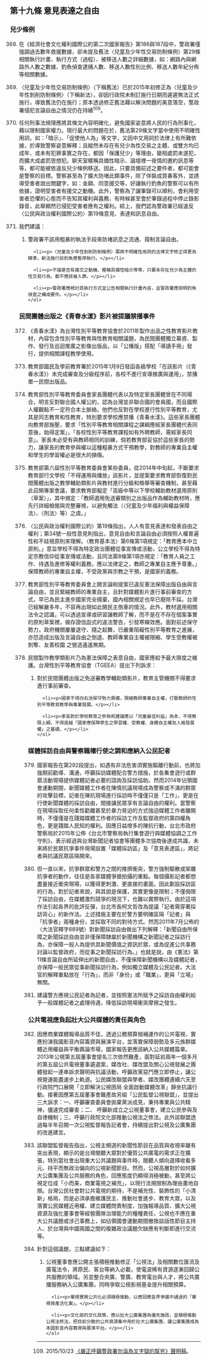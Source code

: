 ## 第十九條 意見表達之自由

### 兒少條例

<ol start="368">
  <li><p>在《經濟社會文化權利國際公約第二次國家報告》第186與187段中，警政署僅強調過去數年救援數據，卻未提及舊法〈兒童及少年性交易防制條例〉第29條相關執行計畫、執行方式（過程）、被移送人數之詳細數據，如：網路內與網路外人數之數據、釣魚偵查逮捕人數、移送人數性別比例、移送人數年紀分佈等相關數據。</p></li>

  <li><p>〈兒童及少年性交易防制條例〉（下稱舊法）已於2015年初修正為〈兒童及少年性剝削防制條例〉（下稱新法），卻因行政院未制訂施行日期而遲遲無法正式施行，導致舊法仍在施行；原本透過修正舊法藉以解決問題的美意落空，警政署侵犯言論自由之情況仍在持續<sup>109</sup>。</p></li>

  <li><p> 任何刑事法規理應將其條文內容明確化，避免國家姿意將人民的行為刑事化，藉以限制國家權力。現行最大的問題在於，舊法第29條文字當中使用不明確性用詞，如：「暗示」、「促使他人為」等文字，又因中文用詞於法律上有所難依據，於導致警察姿意解釋；且縱然未存在有兒少為性交易之主體、或雙方均已成年、或未有犯罪事實之存在，都因「保護兒少」等理由，變相處罰未遂犯，而擴大成處罰思想犯。聊天室暱稱具備性暗示、論壇裡一夜情的邀約訊息等等，都可能被依違反兒少條例移送。因此，只要具備前述之要件者，都可能會是警察的目標。警察甚至為了擴大防堵此類事件，除了佯裝成買春客外，並誘導受害者說出關鍵字，如：金額、同意援交等，好讓執行釣魚的警察可以有所依據，證明受害者有援交之動機。此外，警察為了讓筆錄可以順利，會利用受害者恐懼的心態而不告知其權利與義務，有時候甚至會於筆錄過程中停止錄影錄音，此舉顯然已侵犯受害者應有之權利。綜上，我們認為警政署已經違反〈公民與政治權利國際公約〉第19條意見、表達和訊息自由。</p></li>

  <li><p>我們建議：</p>
    <ol>
      <li><p>警政署不該用粗暴的執法手段來防堵訊息之流通、箝制言論自由。</p></li>

      <li><p>〈兒童及少年性剝削防制條例〉需將不明確性用詞的法律文字修正得更為精準，新法施行前釣魚應暫停執行。</p></li>

      <li><p>不論是否有援交之動機、暱稱具備性暗示等等，只要未存在兒少為主體的性交易行為，都不應該被入罪。</p></li>

      <li><p>警政署應檢討其執行方式並公告相關執行計畫內容，且警政署應說明釣魚偵查之構成要件。</p></li>
    </ol>
  </li>
</ol>

### 民間團體出版之《青春水漾》影片被提議禁播事件

<ol start="372">
  <li><p>《青春水漾》為台灣性別平等教育協會於2011年製作出品之性教育影片教材，內容包含性別平等教育與性教育相關議題，為民間團體獨立募資、製作、發行及巡迴推廣之影像出版品，以「公播版」搭配「導讀手冊」發行，提供相關課程教學使用。</p></li>

  <li><p>教育部國民及學前教育署於2015年1月9日發函各級學校「在該影片（《青春水漾》）未完成審查及分級程序前，各校不進行宣導推廣與運用」，禁播單一民間出版品。</p></li>

  <li><p>教育部性別平等教育委員會家長團體代表以及特定家長團體曾在不同場合，明言反對聯合國人權公約，認為台灣並非聯合國的會員國，而且國際人權觀點不一定符合本土脈絡。他們也反對在學校進行性別平等教育，尤其是同志教育和性教育，特別要求學校應禁播《青春水漾》。這些家長團體向教育部施壓，要求「性別平等教育相關課程之課綱應經家長團體代表同意後，始得定案」，「各校性別平等教育課程如有外聘教師，需經家長同意」。家長未必受有與教師相同的訓練，倘若教育部妥協於這些家長的勢力，讓家長的教育參與權以這種粗暴方式干預教學，對教師的專業自主權和學生的學習權必是很大的損傷。</p></li>

  <li><p>教育部第六屆性別平等教育委員會某些委員，從2014年中旬起，不斷要求教育部行文學校「不得運用與播放」該影片，並提案要求教育部恢復對民間團體出版之教學輔助類影片與教材進行分級和檢舉等審查機制，甚至藉此召開專案會議，要求教育部擬定「高級中等以下學校輔助教材選用原則（草案）」，其中規定：「教師選用免送審類別之出版品作為輔助教材時，應先行詳細檢閱與完整審視，以避免觸法（〈兒童及少年福利與權益保障法〉、〈刑法〉等）之虞。」</p></li>

  <li><p>〈公民與政治權利國際公約〉第19條指出，人人有意見表達和發表自由之權利；第34號一般性意見則指出，意見自由和言論自由必須按照人權普遍性和不歧視原則來理解。〈教育基本法〉第6條第1項規定：「教育應本中立原則。」意旨學校不得為特定政治團體從事宣傳或活動，公立學校不得為特定宗教信仰從事宣傳或活動，且同法第8條第1項亦規定：「教育人員之工作、待遇及進修等權利義務，應以法律定之，教師之專業自主應予尊重。」保障教師的專業自主權，不受政黨與宗教之干預，是國家的義務。</p></li>

  <li><p>教育部性別平等教育委員會上開言論和提案已違反憲法保障出版自由與言論自由，並且緊縮教師的專業自主，且針對媒體影片進行事前審查的方式，早已為民主進步國家完全揚棄，國內相關規定也早已廢除不採。台灣已經解嚴多年，不容再出現如此開民主倒車的情況。此外，教材選用相關法令之認識，可以透過宣導或研習讓教師了解，而不是在不存在個案事實的原則草案裡，做存證信函式的違法警告，引發寒蟬效應。面對前述保守勢力，政府機關屢屢退守、隨之起舞，已嚴重阻礙性別平等教育之進展，亦恐造成出版及言論自由之倒退、教師專業自主權被限縮、學生受教權被剝奪、友善校園 之營造遙遙無期。</p></li>

  <li><p>民間製作教學類影片乃為憲法保障之表意自由，國家應給予最大限度之維護。台灣性別平等教育協會（TGEEA）提出下列訴求：</p>
    <ol>
      <li><p>對於民間團體出版之免送審教學輔助類影片，教育主管機關不得要求進行事前審查。</p></li>

      <li><p>國家不得向右派保守勢力靠攏，限縮教師專業自主權，打壓教師的性別平等教育教學與專業發展。</p></li>

      <li><p>家長對於學校教育之參與和建議應以「兒童最佳利益」為本，不得無限上綱，不得逾越「國家應保障學生之學習權、受教權、身體自主權及人格發展權」之基礎。</p></li>
    </ol>
  </li>
</ol>

### 媒體採訪自由與警察職權行使之調和應納入公民記者

<ol start="379">
  <li><p>國家報告在第292段提出，如遇有非法危害須實施驅離行動前，也將加強期前勸導、溝通，呼籲採訪媒體配合警方措施，於各集會遊行或群眾活動現場提供媒體記者必要的諮詢及採訪協助。然而2014年佔領國會運動期間，新聞媒體工作者在陳情抗議現場成為警察或不滿的群眾的攻擊目標，記者在陳抗現場進行採訪時不僅僅只是「工作」，更是在行使新聞媒體的採訪自由，間接讓民眾享有言論自由的權利。當警察在現場採取任何柔性勸離甚至於暴力脅迫的方式強迫媒體工作者離開時，不僅僅是在踐踏媒體工作者的採訪工作及監督政府的第四權角色，更是踐踏人民知的權利。因應日益增多的陳抗行動，台北市政府警察局於2015年公佈《台北市警察局執行集會遊行與媒體協調之工作守則》，表示經過與台灣新聞記者協會等團體多次協商後達成共識，未來將於民眾抗爭事件現場設置「媒體採訪區」及「意見表達區」，將記者與抗議民眾區隔開來。</p></li>

  <li><p>但一直以來，抗爭群眾和警方之間的推擠衝突，警方強制驅散或架離抗爭者的動作，往往是各家媒體爭搶拍攝的重點。每個攝影記者都想盡量接近衝突現場，以獲得更刺激、更直接的畫面。因此劃設採訪區的行為，對於記者來說，與其說是保護，其實更像是限制；不僅侷限了採訪自由，在媒體激烈競爭的現況下，也難以實際執行。由於這項作法引起各界的批評反彈，台北市長柯文哲改為提議「記者需穿著採訪背心」的新作法。上述措施主要在於警方要明確區隔「記者」與「抗爭者」兩種身份，並採取不同的對待方式。然而2011年7月公佈的〈大法官釋字689號〉對新聞採訪自由做出下列解釋：「新聞自由所保障之新聞採訪自由並非僅保障隸屬於新聞機構之新聞記者之採訪行為，亦保障一般人為提供具新聞價值之資訊於眾，或為促進公共事務討論以監督政府，而從事之新聞採訪行為。」也就是說，由《憲法》第11條言論自由所延伸出的新聞自由，不僅保障新聞機構以及媒體記者，亦保障一般民眾從事新聞採訪行為，例如獨立媒體及公民記者。大法官的解釋重點放在「行為」，而非「身份」或「職業」，更與「立場」無關。</p></li>

  <li><p>建議警方應視公民記者為記者，並按照憲法所賦予之採訪自由權利給予一般媒體記者之處理待遇，降低採訪現場衝突摩擦之發生。</p></li>
</ol>

### 公共電視應負起壯大公共媒體的責任與角色

<ol start="382">
  <li><p>因應商業媒體報導品質不佳，透過公務預算撥補運作的公共電視，實應扮演我國影音內容籌資與展演平台，並落實保障弱勢及多元族群媒體近用權益與平衡輿論市場，國家報告更應該納入公共媒體篇章。2013年公視第五屆董事會提名三次依然難產，面對延宕兩年一個多月的第五屆公共電視董事遴選案，媒改社、媒改盟及關心公視發展之團體發起一連串訴求聲明與抗議活動，呼籲政黨惡鬥應立即停止，讓公視營運能盡速步上軌道。公民媒改聯盟與學者、媒改團體連續六天至行政院門口展開「立即解決公視困局 全面啟動媒體改革」靜坐抗議行動。接著因應第五屆董事會難產故另組「公民監督公視聯盟」，並提出三大訴求：一、呼籲審查委員會拋棄黨派成見，秉持專業與公共精神，儘速完成審查；二、 呼籲新成立之公視董事會，建立公民參與及自律機制；三、呼籲行政院文化部推動公視法之修法。此外該聯盟透過每半年召開一次公視監督報告記者會，持續提出對公視及公廣集團的改進建言。</p></li>

  <li><p>該聯盟監督報告指出，公視主頻道的新聞性節目在品質與收視率雖有突出表現，顯示的是台灣閱聽大眾對於優質公共廣電的需求正在擴張，特別當社會出現重大公共議題與事件時，閱聽人傾向選擇收看多元、持平而無政治偏向的公視新聞節目。然而，公視高層對於如何擴大公廣集團及公共服務的角色，回應態度仍顯得消極被動，甚至將公視定位成「小而美，商業電視之補充」，以現行法規限制為理由畫地自限。台灣公民社會對公共電視的期待，不是補充性、裝飾性的「小清新」格局，而是必須承擔維護民主、推動社會進步、教育大眾，以及落實公民媒體近用權、建立媒體問責制度、加強報導品質、擴大公視資源及強化董事會等經營團隊治理能力的種種責任，公視也不應在重大公共議題或涉己事務上，如佔領國會運動期間撤換談話性節目主持人、於台灣與中國兩國之間的複雜政治議題欠缺應有判斷即進行交流等。</p></li>

  <li><p>針對這個議題，三點建議如下：</p>
    <ol>
      <li><p>公視董事會應公開主張積極推動修正「公視法」及相關數位匯流及廣電法令，將原民、客台等納入必載，使電波稀有資源逐漸回歸公共服務的領域。另並整合央廣、警廣、教育電台與人才，將公共廣播服務納入公廣集團，同時爭取公視影視基金提升相關預算。</p></li>

      <li><p>華視實質公共化必須積極推動，以應回應各界爭議中通過的「華視資產活化案」。</p></li>

      <li><p>文化部的文化政策，應以壯大公廣集團為優先施政，並積極推動公視法修法，把目前分散的公共資源集中用於壯大公廣集團，讓公廣集團成為本國影音內容籌資與展演平台。</p></li>
    </ol>
  </li>
</ol>

-----

<ol start="109">
  <li>2015/10/23 <a href="http://www.coolloud.org.tw/node/83760" target="_blank">《嚴正呼籲警政署勿淪為文字獄的幫兇》聲明稿</a>。</li>
</ol>

